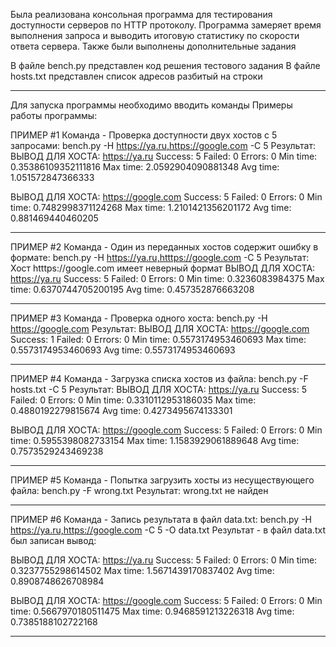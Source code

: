 

Была реализована консольная программа для тестирования доступности серверов по HTTP протоколу.
Программа замеряет время выполнения запроса и выводить итоговую статистику по скорости ответа сервера.
Также были выполнены дополнительные задания

В файле bench.py представлен код решения тестового задания
В файле hosts.txt представлен список адресов разбитый на строки


________________________________________________________________________________________________________________________
Для запуска программы необходимо вводить команды
Примеры работы программы:

ПРИМЕР #1
Команда - Проверка доступности двух хостов с 5 запросами:
bench.py -H https://ya.ru,https://google.com -C 5
Результат:
ВЫВОД ДЛЯ ХОСТА: https://ya.ru
Success: 5
Failed: 0
Errors: 0
Min time: 0.35386109352111816
Max time: 2.0592904090881348
Avg time: 1.051572847366333

ВЫВОД ДЛЯ ХОСТА: https://google.com
Success: 5
Failed: 0
Errors: 0
Min time: 0.7482998371124268
Max time: 1.2101421356201172
Avg time: 0.881469440460205

________________________________________________________________________________________________________________________
ПРИМЕР #2
Команда - Один из переданных хостов содержит ошибку в формате:
bench.py -H https://ya.ru,htttps://google.com -C 5
Результат:
Хост htttps://google.com имеет неверный формат
ВЫВОД ДЛЯ ХОСТА: https://ya.ru
Success: 5
Failed: 0
Errors: 0
Min time: 0.3236083984375
Max time: 0.6370744705200195
Avg time: 0.457352876663208

________________________________________________________________________________________________________________________
ПРИМЕР #3
Команда - Проверка одного хоста:
bench.py -H https://google.com
Результат:
ВЫВОД ДЛЯ ХОСТА: https://google.com
Success: 1
Failed: 0
Errors: 0
Min time: 0.5573174953460693
Max time: 0.5573174953460693
Avg time: 0.5573174953460693

________________________________________________________________________________________________________________________
ПРИМЕР #4
Команда - Загрузка списка хостов из файла:
bench.py -F hosts.txt -C 5
Результат:
ВЫВОД ДЛЯ ХОСТА: https://ya.ru
Success: 5
Failed: 0
Errors: 0
Min time: 0.3310112953186035
Max time: 0.4880192279815674
Avg time: 0.4273495674133301

ВЫВОД ДЛЯ ХОСТА: https://google.com
Success: 5
Failed: 0
Errors: 0
Min time: 0.5955398082733154
Max time: 1.1583929061889648
Avg time: 0.7573529243469238

________________________________________________________________________________________________________________________
ПРИМЕР #5
Команда - Попытка загрузить хосты из несуществующего файла:
bench.py -F wrong.txt
Результат:
wrong.txt не найден

________________________________________________________________________________________________________________________
ПРИМЕР #6
Команда - Запись результата в файл data.txt:
bench.py -H https://ya.ru,https://google.com -C 5 -O data.txt
Результат - в файл data.txt был записан вывод:

ВЫВОД ДЛЯ ХОСТА: https://ya.ru
Success: 5
Failed: 0
Errors: 0
Min time: 0.3237755298614502
Max time: 1.5671439170837402
Avg time: 0.8908748626708984

ВЫВОД ДЛЯ ХОСТА: https://google.com
Success: 5
Failed: 0
Errors: 0
Min time: 0.5667970180511475
Max time: 0.9468591213226318
Avg time: 0.7385188102722168

________________________________________________________________________________________________________________________
